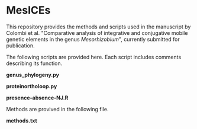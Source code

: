 # MesICEs

This repository provides the methods and scripts used in the manuscript by Colombi et al. "Comparative analysis of integrative and conjugative mobile genetic elements in the genus _Mesorhizobium_", currently submitted for publication.



The following scripts are provided here. Each script includes comments describing its function.

**genus_phylogeny.py**

**proteinortholoop.py**

**presence-absence-NJ.R**

Methods are provived in the following file.

**methods.txt**
